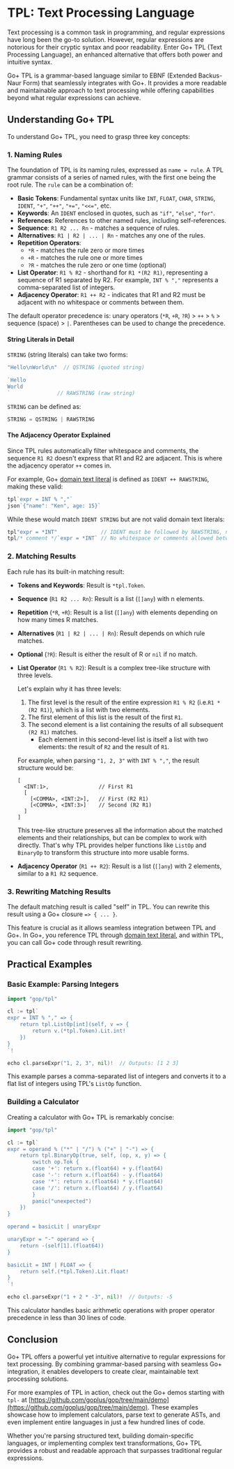TPL: Text Processing Language
=====

Text processing is a common task in programming, and regular expressions have long been the go-to solution. However, regular expressions are notorious for their cryptic syntax and poor readability. Enter Go+ TPL (Text Processing Language), an enhanced alternative that offers both power and intuitive syntax.

Go+ TPL is a grammar-based language similar to EBNF (Extended Backus-Naur Form) that seamlessly integrates with Go+. It provides a more readable and maintainable approach to text processing while offering capabilities beyond what regular expressions can achieve.

## Understanding Go+ TPL

To understand Go+ TPL, you need to grasp three key concepts:

### 1. Naming Rules

The foundation of TPL is its naming rules, expressed as `name = rule`. A TPL grammar consists of a series of named rules, with the first one being the root rule. The `rule` can be a combination of:

* **Basic Tokens**: Fundamental syntax units like `INT`, `FLOAT`, `CHAR`, `STRING`, `IDENT`, `"+"`, `"++"`, `"+="`, `"<<="`, etc.
* **Keywords**: An `IDENT` enclosed in quotes, such as `"if"`, `"else"`, `"for"`.
* **References**: References to other named rules, including self-references.
* **Sequence**: `R1 R2 ... Rn` - matches a sequence of rules.
* **Alternatives**: `R1 | R2 | ... | Rn` - matches any one of the rules.
* **Repetition Operators**:
  * `*R` - matches the rule zero or more times
  * `+R` - matches the rule one or more times
  * `?R` - matches the rule zero or one time (optional)
* **List Operator**: `R1 % R2` - shorthand for `R1 *(R2 R1)`, representing a sequence of R1 separated by R2. For example, `INT % ","` represents a comma-separated list of integers.
* **Adjacency Operator**: `R1 ++ R2` - indicates that R1 and R2 must be adjacent with no whitespace or comments between them.

The default operator precedence is: unary operators (`*R`, `+R`, `?R`) > `++` > `%` > sequence (space) > `|`. Parentheses can be used to change the precedence.

#### String Literals in Detail

`STRING` (string literals) can take two forms:

```go
"Hello\nWorld\n"  // QSTRING (quoted string)

`Hello
World
`               // RAWSTRING (raw string)
```

`STRING` can be defined as:

```go
STRING = QSTRING | RAWSTRING
```

#### The Adjacency Operator Explained

Since TPL rules automatically filter whitespace and comments, the sequence `R1 R2` doesn't express that R1 and R2 are adjacent. This is where the adjacency operator `++` comes in.

For example, Go+ [domain text literal](../doc/domian-text-lit.md) is defined as `IDENT ++ RAWSTRING`, making these valid:

```go
tpl`expr = INT % ","`
json`{"name": "Ken", age: 15}`
```

While these would match `IDENT STRING` but are not valid domain text literals:

```go
tpl"expr = *INT"              // IDENT must be followed by RAWSTRING, not QSTRING
tpl/* comment */`expr = *INT` // No whitespace or comments allowed between IDENT and RAWSTRING
```

### 2. Matching Results

Each rule has its built-in matching result:

* **Tokens and Keywords**: Result is `*tpl.Token`.
* **Sequence** (`R1 R2 ... Rn`): Result is a list (`[]any`) with n elements.
* **Repetition** (`*R`, `+R`): Result is a list (`[]any`) with elements depending on how many times R matches.
* **Alternatives** (`R1 | R2 | ... | Rn`): Result depends on which rule matches.
* **Optional** (`?R`): Result is either the result of R or `nil` if no match.
* **List Operator** (`R1 % R2`): Result is a complex tree-like structure with three levels. 

  Let's explain why it has three levels:
  1. The first level is the result of the entire expression `R1 % R2` (i.e.`R1 *(R2 R1)`), which is a list with two elements.
  2. The first element of this list is the result of the first `R1`.
  3. The second element is a list containing the results of all subsequent `(R2 R1)` matches.
     - Each element in this second-level list is itself a list with two elements: the result of `R2` and the result of `R1`.
     
  For example, when parsing `"1, 2, 3"` with `INT % ","`, the result structure would be:
  ```
  [
    <INT:1>,                // First R1
    [
      [<COMMA>, <INT:2>],   // First (R2 R1)
      [<COMMA>, <INT:3>]    // Second (R2 R1)
    ]
  ]
  ```
  This tree-like structure preserves all the information about the matched elements and their relationships, but can be complex to work with directly. That's why TPL provides helper functions like `ListOp` and `BinaryOp` to transform this structure into more usable forms.

* **Adjacency Operator** (`R1 ++ R2`): Result is a list (`[]any`) with 2 elements, similar to a `R1 R2` sequence.

### 3. Rewriting Matching Results

The default matching result is called "self" in TPL. You can rewrite this result using a Go+ closure `=> { ... }`.

This feature is crucial as it allows seamless integration between TPL and Go+. In Go+, you reference TPL through [domain text literal](../doc/domian-text-lit.md), and within TPL, you can call Go+ code through result rewriting.

## Practical Examples

### Basic Example: Parsing Integers

```go
import "gop/tpl"

cl := tpl`
expr = INT % "," => {
    return tpl.ListOp[int](self, v => {
        return v.(*tpl.Token).Lit.int!
    })
}
`!

echo cl.parseExpr("1, 2, 3", nil)!  // Outputs: [1 2 3]
```

This example parses a comma-separated list of integers and converts it to a flat list of integers using TPL's `ListOp` function.

### Building a Calculator

Creating a calculator with Go+ TPL is remarkably concise:

```go
import "gop/tpl"

cl := tpl`
expr = operand % ("*" | "/") % ("+" | "-") => {
    return tpl.BinaryOp(true, self, (op, x, y) => {
        switch op.Tok {
        case '+': return x.(float64) + y.(float64)
        case '-': return x.(float64) - y.(float64)
        case '*': return x.(float64) * y.(float64)
        case '/': return x.(float64) / y.(float64)
        }
        panic("unexpected")
    })
}

operand = basicLit | unaryExpr

unaryExpr = "-" operand => {
    return -(self[1].(float64))
}

basicLit = INT | FLOAT => {
    return self.(*tpl.Token).Lit.float!
}
`!

echo cl.parseExpr("1 + 2 * -3", nil)!  // Outputs: -5
```

This calculator handles basic arithmetic operations with proper operator precedence in less than 30 lines of code.

## Conclusion

Go+ TPL offers a powerful yet intuitive alternative to regular expressions for text processing. By combining grammar-based parsing with seamless Go+ integration, it enables developers to create clear, maintainable text processing solutions.

For more examples of TPL in action, check out the Go+ demos starting with `tpl-` at [https://github.com/goplus/gop/tree/main/demo](https://github.com/goplus/gop/tree/main/demo). These examples showcase how to implement calculators, parse text to generate ASTs, and even implement entire languages in just a few hundred lines of code.

Whether you're parsing structured text, building domain-specific languages, or implementing complex text transformations, Go+ TPL provides a robust and readable approach that surpasses traditional regular expressions.
